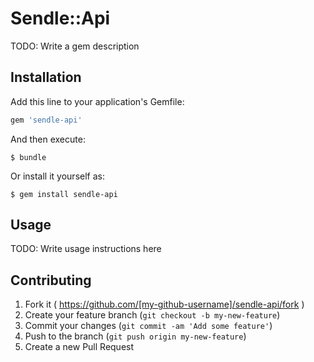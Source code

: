 # Sendle::Api

TODO: Write a gem description

## Installation

Add this line to your application's Gemfile:

```ruby
gem 'sendle-api'
```

And then execute:

    $ bundle

Or install it yourself as:

    $ gem install sendle-api

## Usage

TODO: Write usage instructions here

## Contributing

1. Fork it ( https://github.com/[my-github-username]/sendle-api/fork )
2. Create your feature branch (`git checkout -b my-new-feature`)
3. Commit your changes (`git commit -am 'Add some feature'`)
4. Push to the branch (`git push origin my-new-feature`)
5. Create a new Pull Request
